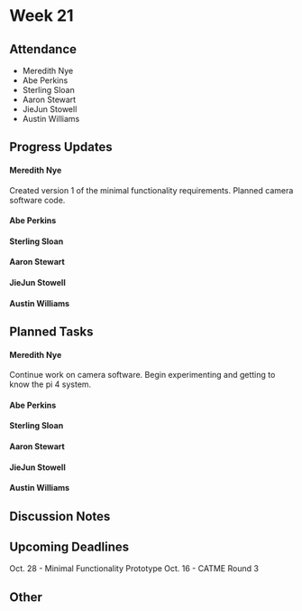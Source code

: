# Week 21

## Attendance
   - Meredith Nye
   - Abe Perkins
   - Sterling Sloan
   - Aaron Stewart
   - JieJun Stowell
   - Austin Williams

## Progress Updates
#### Meredith Nye
Created version 1 of the minimal functionality requirements. Planned camera software code.
#### Abe Perkins
#### Sterling Sloan
#### Aaron Stewart
#### JieJun Stowell
#### Austin Williams

## Planned Tasks
#### Meredith Nye
Continue work on camera software. Begin experimenting and getting to know the pi 4 system.
#### Abe Perkins
#### Sterling Sloan
#### Aaron Stewart
#### JieJun Stowell
#### Austin Williams

## Discussion Notes

## Upcoming Deadlines
Oct. 28 - Minimal Functionality Prototype
Oct. 16 - CATME Round 3 
## Other
